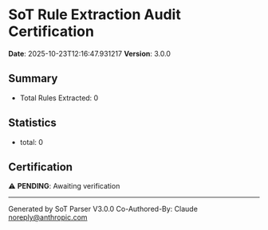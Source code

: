 # SoT Rule Extraction Audit Certification

**Date**: 2025-10-23T12:16:47.931217
**Version**: 3.0.0

## Summary
- Total Rules Extracted: 0

## Statistics
- total: 0

## Certification

⚠️ **PENDING**: Awaiting verification

---
Generated by SoT Parser V3.0.0
Co-Authored-By: Claude <noreply@anthropic.com>